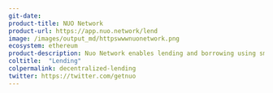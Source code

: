 ```yaml
---
git-date:
product-title: NUO Network
product-url: https://app.nuo.network/lend
image: /images/output_md/httpswwwnuonetwork.png
ecosystem: ethereum
product-description: Nuo Network enables lending and borrowing using smart contracts which are open source.
coltitle:  "Lending"
colpermalink: decentralized-lending
twitter: https://twitter.com/getnuo
---
```

